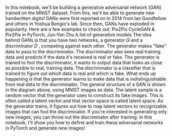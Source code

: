 In this notebook, we'll be building a generative adversarial network (GAN) trained on the MNIST dataset. From this, we'll be able to generate new handwritten digits! GANs were first reported on in 2014 from Ian Goodfellow and others in Yoshua Bengio's lab. Since then, GANs have exploded in popularity. Here are a few examples to check out: Pix2Pix CycleGAN & Pix2Pix in PyTorch, Jun-Yan Zhu A list of generative models The idea behind GANs is that you have two networks, a generator 𝐺 and a discriminator 𝐷 , competing against each other. The generator makes "fake" data to pass to the discriminator. The discriminator also sees real training data and predicts if the data it's received is real or fake. The generator is trained to fool the discriminator, it wants to output data that looks as close as possible to real, training data. The discriminator is a classifier that is trained to figure out which data is real and which is fake. What ends up happening is that the generator learns to make data that is indistinguishable from real data to the discriminator. The general structure of a GAN is shown in the diagram above, using MNIST images as data. The latent sample is a random vector that the generator uses to construct its fake images. This is often called a latent vector and that vector space is called latent space. As the generator trains, it figures out how to map latent vectors to recognizable images that can fool the discriminator. If you're interested in generating only new images, you can throw out the discriminator after training. In this notebook, I'll show you how to define and train these adversarial networks in PyTorch and generate new images!
